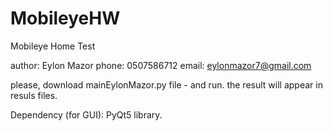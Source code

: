 # MobileyeHW

Mobileye Home Test

author: Eylon Mazor
phone: 0507586712
email: eylonmazor7@gmail.com

please, download mainEylonMazor.py file - and run.
the result will appear in resuls files.

Dependency (for GUI): PyQt5 library.

